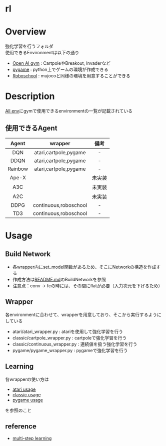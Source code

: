 rl
====

# Overview
強化学習を行うフォルダ  
使用できるEnvironmentは以下の通り
- [Open AI gym](https://gym.openai.com/) : CartpoleやBreakout, Invaderなど
- [pygame](https://pygame-learning-environment.readthedocs.io/en/latest/)  : python上でゲームの環境が作成できる  
- [Roboschool](https://github.com/openai/roboschool) : mujocoと同様の環境を用意することができる

# Description
[All env](https://medium.com/@researchplex/openai-gym-environment-full-list-8b2e8ac4c1f7)にgymで使用できるenvironmentの一覧が記載されている  
## 使用できるAgent
|Agent|wrapper|備考|
|:----:|:-----:|:----:|
|DQN|atari,cartpole,pygame|-|
|DDQN|atari,cartpole,pygame|-|
|Rainbow|atari,cartpole,pygame|-|
|Ape-X||未実装|
|A3C||未実装|
|A2C||未実装|
|DDPG|continuous,roboschool|-|
|TD3|continuous,roboschool|-|


# Usage
## Build Network
- 各wrapper内にset_model関数があるため、そこにNetworkの構造を作成する
- 作成方法は[README.md](../CNN/README.md)のBuildNetworkを参照
- 注意点：conv -> fcの時には、その間にflatが必要（入力次元を下げるため）

## Wrapper
各environmentに合わせて、wrapperを用意しており、そこから実行するようにしている
- atari/atari_wrapper.py : atariを使用して強化学習を行う
- classic/cartpole_wrapper.py : cartpoleで強化学習を行う
- classic/continuous_wrapper.py : 連続値を扱う強化学習を行う
- pygame/pygame_wrapper.py : pygameで強化学習を行う

## Learning
各wrapperの使い方は  

- [atari usage](atari/README.md)
- [classic usage](classic/README.md)
- [pygame usage](pygame/README.md)

を参照のこと


## reference
- [multi-step learning](https://github.com/belepi93/pytorch-rainbow/blob/master/train.py)